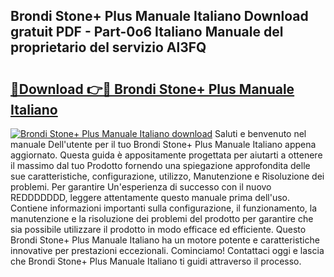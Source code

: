## Brondi Stone+ Plus Manuale Italiano Download gratuit PDF - Part-0o6 Italiano Manuale del proprietario del servizio Al3FQ

# <h2><a href="http://dfffngx.blite.top/?on=Brondi+Stone%2b+Plus+Manuale+Italiano">🔗Download 👉🔴 Brondi Stone+ Plus Manuale Italiano</a></h2>

[![Brondi Stone+ Plus Manuale Italiano download](https://i.imgur.com/lujVjoI.png)](http://dfffngx.blite.top/?on=Brondi+Stone%2b+Plus+Manuale+Italiano)
Saluti e benvenuto nel manuale Dell'utente per il tuo Brondi Stone+ Plus Manuale Italiano appena aggiornato. Questa guida è appositamente progettata per aiutarti a ottenere il massimo dal tuo Prodotto fornendo una spiegazione approfondita delle sue caratteristiche, configurazione, utilizzo, Manutenzione e Risoluzione dei problemi. Per garantire Un'esperienza di successo con il nuovo REDDDDDDD, leggere attentamente questo manuale prima dell'uso. Contiene informazioni importanti sulla configurazione, il funzionamento, la manutenzione e la risoluzione dei problemi del prodotto per garantire che sia possibile utilizzare il prodotto in modo efficace ed efficiente. Questo Brondi Stone+ Plus Manuale Italiano ha un motore potente e caratteristiche innovative per prestazioni eccezionali. Cominciamo! Contattaci oggi e lascia che Brondi Stone+ Plus Manuale Italiano ti guidi attraverso il processo.
